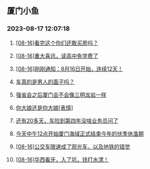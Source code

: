 ## 厦门小鱼 
### 2023-08-17 12:07:18

1. [[08-16]看完这个你们还敢买房吗？](http://bbs.xmfish.com/read-htm-tid-18055129.html)

2. [[08-16]重大喜讯，读高中免学费了](http://bbs.xmfish.com/read-htm-tid-18055013.html)

3. [[08-16]刚刚通知：8月16日开始，连续12天！](http://bbs.xmfish.com/read-htm-tid-18055054.html)

4. [车真的是男人的面子吗？](http://bbs.xmfish.com/read-htm-tid-18055198.html)

5. [强省会之后厦门会不会像三明龙岩一样](http://bbs.xmfish.com/read-htm-tid-18055132.html)

6. [你大娘还是你大娘[表情]](http://bbs.xmfish.com/read-htm-tid-18055102.html)

7. [还有20多天，车险到第四年没啥业务员问了](http://bbs.xmfish.com/read-htm-tid-18055080.html)

8. [今天中午12点开始厦门海域正式结束今年的伏季休渔期](http://bbs.xmfish.com/read-htm-tid-18054985.html)

9. [[08-16]公交车限速成了观光车，以及地铁的错觉](http://bbs.xmfish.com/read-htm-tid-18055125.html)

10. [[08-16]华西看牙，入了坑，钱打水漂！](http://bbs.xmfish.com/read-htm-tid-18054960.html)

